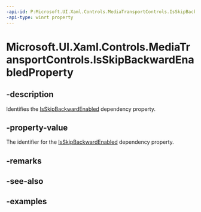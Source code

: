 ```yaml
---
-api-id: P:Microsoft.UI.Xaml.Controls.MediaTransportControls.IsSkipBackwardEnabledProperty
-api-type: winrt property
---
```


# Microsoft.UI.Xaml.Controls.MediaTransportControls.IsSkipBackwardEnabledProperty

<!--
public static Microsoft.UI.Xaml.DependencyProperty IsSkipBackwardEnabledProperty { get; }
-->


## -description

Identifies the [IsSkipBackwardEnabled](mediatransportcontrols_isskipbackwardenabled.md) dependency property.

## -property-value

The identifier for the [IsSkipBackwardEnabled](mediatransportcontrols_isskipbackwardenabled.md) dependency property.

## -remarks

## -see-also

## -examples



